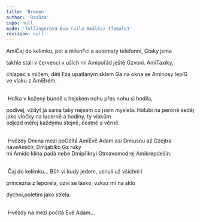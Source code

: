 ```yaml
---
title: 'Bremen'
author: 'Radůza'
capo: null
made: 'Tollingerová Eva (víla Amálka) {female}'
revision: null
---
```


<verse number="1:"></verse> <wrapper><chord>Ami</chord></wrapper>Čaj do kelímku, pot a milen<wrapper><chord>F</chord></wrapper>ci a automaty telefonní, <wrapper><chord>G</chord></wrapper>taky jsme<br>

takhle stáli v červenci v uších mi <wrapper><chord>Ami</chord></wrapper>pořád ještě <wrapper><chord>G</chord></wrapper>zvoní. AmiTaxíky,<br>

chlapec s míčem, děti <wrapper><chord>F</chord></wrapper>za upatlaným sklem <wrapper><chord>G</chord></wrapper>a na okna se <wrapper><chord>Ami</chord></wrapper>nosy lepí<wrapper><chord>G</chord></wrapper> ve vlaku z <wrapper><chord>Ami</chord></wrapper>Brém.<br><br>


<verse number="2:"></verse>&nbsp;Holka v kožený bundě s hejskem nohu přes nohu si hodila,<br>

podívej, vždyť já sama taky nejsem co jsem myslela. Holubi na peróně seděj jako vločky na lucerně a hodiny, ty vlakům <br>
odjezd měřej každýmu stejně, čestně a věrně.<br><br>


<verse number="R:"></verse>&nbsp;Hvězdy <wrapper><chord>Dmi</chord></wrapper>na mezi po<wrapper><chord>G</chord></wrapper>čítá <wrapper><chord>Ami</chord></wrapper>Evě Adam asi <wrapper><chord>Dmi</chord></wrapper>usnu až <wrapper><chord>G</chord></wrapper>zejtra nave<wrapper><chord>Ami</chord></wrapper>čír, <wrapper><chord>Dmi</chord></wrapper>jablko <wrapper><chord>G</chord></wrapper>z ruky <br>
mi <wrapper><chord>Ami</chord></wrapper>do klína padá nebe <wrapper><chord>Dmi</chord></wrapper>přikryl <wrapper><chord>G</chord></wrapper>tmavomodrej <wrapper><chord>Ami</chord></wrapper>krepdešín.<br><br>


<verse number="3:"></verse>&nbsp;Čaj do kelímku… Bůh ví kudy jedem, usnuli už všichni i<br>

princezna z leporela, ozvi se lásko, vzkaz mi na sklo<br>

dýchni,poletím jako střela.<br><br>


<verse number="R:"></verse>&nbsp;Hvězdy na mezi počítá Evě Adam…<br>
